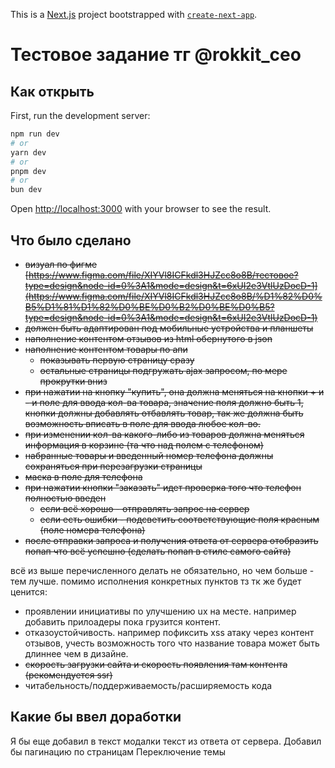 This is a [Next.js](https://nextjs.org) project bootstrapped with [`create-next-app`](https://nextjs.org/docs/pages/api-reference/create-next-app).
# Тестовое задание тг @rokkit_ceo
## Как открыть

First, run the development server:

```bash
npm run dev
# or
yarn dev
# or
pnpm dev
# or
bun dev
```

Open [http://localhost:3000](http://localhost:3000) with your browser to see the result.

## Что было сделано

- ~~визуал по фигме [https://www.figma.com/file/XIYVl8ICFkdl3HJZcc8o8B/тестовое?type=design&node-id=0%3A1&mode=design&t=6xUI2e3VtlUzDocD-1](https://www.figma.com/file/XIYVl8ICFkdl3HJZcc8o8B/%D1%82%D0%B5%D1%81%D1%82%D0%BE%D0%B2%D0%BE%D0%B5?type=design&node-id=0%3A1&mode=design&t=6xUI2e3VtlUzDocD-1)~~
- ~~должен быть адаптирован под мобильные устройства и планшеты~~
- ~~наполнение контентом отзывов из html обернутого в json~~
- ~~наполнение контентом товары по апи~~
    - ~~показывать первую страницу сразу~~
    - ~~остальные страницы подгружать ajax запросом, по мере прокрутки вниз~~
- ~~при нажатии на кнопку "купить", она должна меняться на кнопки + и - и поле для ввода кол-ва товара, значение поля должно быть 1, кнопки должны добавлять отбавлять товар, так же должна быть возможность вписать в поле для ввода любое кол-во.~~
- ~~при изменении кол-ва какого-либо из товаров должна меняться информация в корзине (та что над полем с телефоном)~~
- ~~набранные товары и введенный номер телефона должны сохраняться при перезагрузки страницы~~
- ~~маска в поле для телефона~~
- ~~при нажатии кнопки "заказать" идет проверка того что телефон полностью введен~~
    - ~~если всё хорошо - отправлять запрос на сервер~~
    - ~~если есть ошибки - подсветить соответствующие поля красным (поле номера телефона)~~
- ~~после отправки запроса и получения ответа от сервера отобразить попап что всё успешно (сделать попап в стиле самого сайта)~~

всё из выше перечисленного делать не обязательно, но чем больше - тем лучше.
помимо исполнения конкретных пунктов тз тк же будет ценится:

- проявлении инициативы по улучшению ux на месте. например добавить прилоадеры пока грузится контент.
- отказоустойчивость. например пофиксить xss атаку через контент отзывов, учесть возможность того что название товара может быть длиннее чем в дизайне.
- ~~скорость загрузки сайта и скорость появления там контента (рекомендуется ssr)~~
- читабельность/поддерживаемость/расширяемость кода

## Какие бы ввел доработки

Я бы еще добавил в текст модалки текст из ответа от сервера.
Добавил бы пагинацию по страницам
Переключение темы